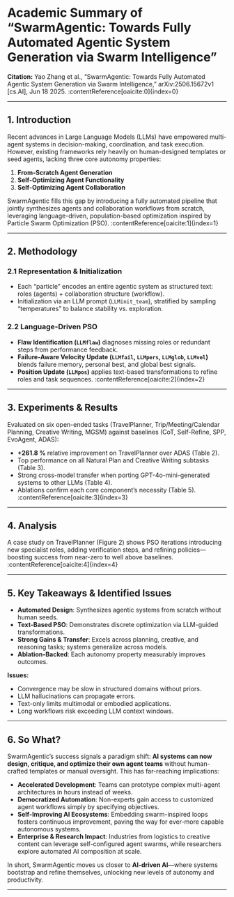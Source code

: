 # Academic Summary of “SwarmAgentic: Towards Fully Automated Agentic System Generation via Swarm Intelligence”

**Citation:** Yao Zhang et al., “SwarmAgentic: Towards Fully Automated Agentic System Generation via Swarm Intelligence,” arXiv:2506.15672v1 [cs.AI], Jun 18 2025. :contentReference[oaicite:0]{index=0}

---

## 1. Introduction  
Recent advances in Large Language Models (LLMs) have empowered multi-agent systems in decision-making, coordination, and task execution. However, existing frameworks rely heavily on human-designed templates or seed agents, lacking three core autonomy properties:  
1. **From-Scratch Agent Generation**  
2. **Self-Optimizing Agent Functionality**  
3. **Self-Optimizing Agent Collaboration**  

SwarmAgentic fills this gap by introducing a fully automated pipeline that jointly synthesizes agents and collaboration workflows from scratch, leveraging language-driven, population-based optimization inspired by Particle Swarm Optimization (PSO). :contentReference[oaicite:1]{index=1}

---

## 2. Methodology  
### 2.1 Representation & Initialization  
- Each “particle” encodes an entire agentic system as structured text: roles (agents) + collaboration structure (workflow).  
- Initialization via an LLM prompt (`LLMinit_team`), stratified by sampling “temperatures” to balance stability vs. exploration.

### 2.2 Language-Driven PSO  
- **Flaw Identification (`LLMflaw`)** diagnoses missing roles or redundant steps from performance feedback.  
- **Failure-Aware Velocity Update (`LLMfail`, `LLMpers`, `LLMglob`, `LLMvel`)** blends failure memory, personal best, and global best signals.  
- **Position Update (`LLMpos`)** applies text-based transformations to refine roles and task sequences. :contentReference[oaicite:2]{index=2}

---

## 3. Experiments & Results  
Evaluated on six open-ended tasks (TravelPlanner, Trip/Meeting/Calendar Planning, Creative Writing, MGSM) against baselines (CoT, Self-Refine, SPP, EvoAgent, ADAS):  
- **+261.8 %** relative improvement on TravelPlanner over ADAS (Table 2).  
- Top performance on all Natural Plan and Creative Writing subtasks (Table 3).  
- Strong cross-model transfer when porting GPT-4o-mini-generated systems to other LLMs (Table 4).  
- Ablations confirm each core component’s necessity (Table 5). :contentReference[oaicite:3]{index=3}

---

## 4. Analysis  
A case study on TravelPlanner (Figure 2) shows PSO iterations introducing new specialist roles, adding verification steps, and refining policies—boosting success from near-zero to well above baselines. :contentReference[oaicite:4]{index=4}

---

## 5. Key Takeaways & Identified Issues  
- **Automated Design**: Synthesizes agentic systems from scratch without human seeds.  
- **Text-Based PSO**: Demonstrates discrete optimization via LLM-guided transformations.  
- **Strong Gains & Transfer**: Excels across planning, creative, and reasoning tasks; systems generalize across models.  
- **Ablation-Backed**: Each autonomy property measurably improves outcomes.  

**Issues:**  
- Convergence may be slow in structured domains without priors.  
- LLM hallucinations can propagate errors.  
- Text-only limits multimodal or embodied applications.  
- Long workflows risk exceeding LLM context windows.

---

## 6. So What?  
SwarmAgentic’s success signals a paradigm shift: **AI systems can now design, critique, and optimize their own agent teams** without human-crafted templates or manual oversight. This has far-reaching implications:  
- **Accelerated Development**: Teams can prototype complex multi-agent architectures in hours instead of weeks.  
- **Democratized Automation**: Non-experts gain access to customized agent workflows simply by specifying objectives.  
- **Self-Improving AI Ecosystems**: Embedding swarm-inspired loops fosters continuous improvement, paving the way for ever-more capable autonomous systems.  
- **Enterprise & Research Impact**: Industries from logistics to creative content can leverage self-configured agent swarms, while researchers explore automated AI composition at scale.  

In short, SwarmAgentic moves us closer to **AI-driven AI**—where systems bootstrap and refine themselves, unlocking new levels of autonomy and productivity.  

---
